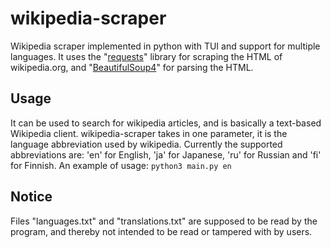 # wikipedia-scraper
Wikipedia scraper implemented in python with TUI and support for multiple languages.
It uses the "[requests](https://pypi.org/project/requests/)" library for scraping the HTML of wikipedia.org, and "[BeautifulSoup4](https://pypi.org/project/beautifulsoup4/)" for parsing the HTML.

## Usage
It can be used to search for wikipedia articles, and is basically a text-based Wikipedia client.
wikipedia-scraper takes in one parameter, it is the language abbreviation used by wikipedia. Currently the supported abbreviations are: 'en' for English, 'ja' for Japanese, 'ru' for Russian and 'fi' for Finnish. 
An example of usage: 
`python3 main.py en`

## Notice
Files "languages.txt" and "translations.txt" are supposed to be read by the program, and thereby not intended to be read or tampered with by users.
